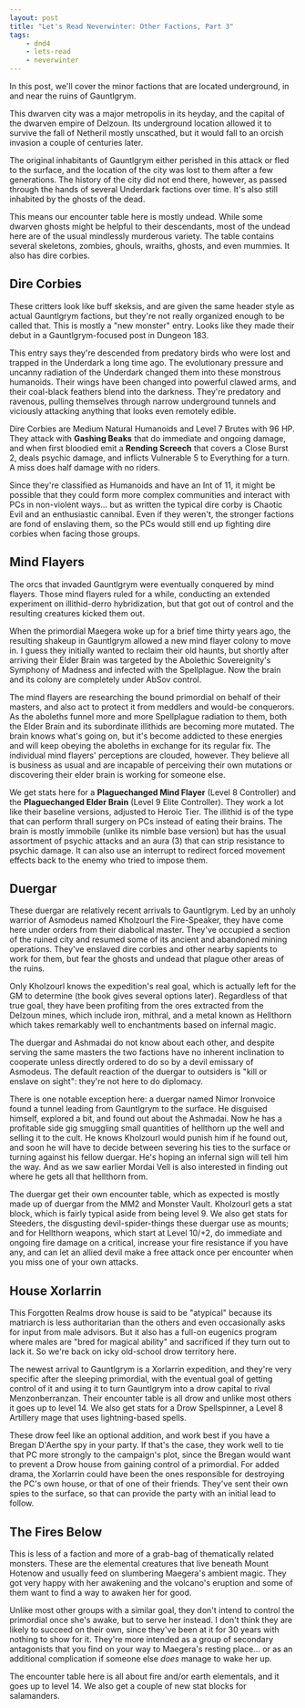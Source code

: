 ```yaml
---
layout: post
title: "Let's Read Neverwinter: Other Factions, Part 3"
tags:
    - dnd4
    - lets-read
    - neverwinter
---
```


In this post, we'll cover the minor factions that are located underground, in
and near the ruins of Gauntlgrym.

This dwarven city was a major metropolis in its heyday, and the capital of the
dwarven empire of Delzoun. Its underground location allowed it to survive the
fall of Netheril mostly unscathed, but it would fall to an orcish invasion a
couple of centuries later.

The original inhabitants of Gauntlgrym either perished in this attack or fled to
the surface, and the location of the city was lost to them after a few
generations. The history of the city did not end there, however, as passed
through the hands of several Underdark factions over time. It's also still
inhabited by the ghosts of the dead.

This means our encounter table here is mostly undead. While some dwarven ghosts
might be helpful to their descendants, most of the undead here are of the usual
mindlessly murderous variety. The table contains several skeletons, zombies,
ghouls, wraiths, ghosts, and even mummies. It also has dire corbies.

## Dire Corbies

These critters look like buff skeksis, and are given the same header style as
actual Gauntlgrym factions, but they're not really organized enough to be called
that. This is mostly a "new monster" entry. Looks like they made their debut in
a Gauntlgrym-focused post in Dungeon 183.

This entry says they're descended from predatory birds who were lost and trapped
in the Underdark a long time ago. The evolutionary pressure and uncanny
radiation of the Underdark changed them into these monstrous humanoids. Their
wings have been changed into powerful clawed arms, and their coal-black feathers
blend into the darkness. They're predatory and ravenous, pulling themselves
through narrow underground tunnels and viciously attacking anything that looks
even remotely edible.

Dire Corbies are Medium Natural Humanoids and Level 7 Brutes with 96 HP. They
attack with **Gashing Beaks** that do immediate and ongoing damage, and when
first bloodied emit a **Rending Screech** that covers a Close Burst 2, deals
psychic damage, and inflicts Vulnerable 5 to Everything for a turn. A miss does
half damage with no riders.

Since they're classified as Humanoids and have an Int of 11, it might be
possible that they could form more complex communities and interact with PCs in
non-violent ways... but as written the typical dire corby is Chaotic Evil and an
enthusiastic cannibal. Even if they weren't, the stronger factions are fond of
enslaving them, so the PCs would still end up fighting dire corbies when facing
those groups.

## Mind Flayers

The orcs that invaded Gauntlgrym were eventually conquered by mind
flayers. Those mind flayers ruled for a while, conducting an extended experiment
on illithid-derro hybridization, but that got out of control and the resulting
creatures kicked them out.

When the primordial Maegera woke up for a brief time thirty years ago, the
resulting shakeup in Gauntlgrym allowed a new mind flayer colony to move in. I
guess they initially wanted to reclaim their old haunts, but shortly after
arriving their Elder Brain was targeted by the Abolethic Sovereignity's Symphony
of Madness and infected with the Spellplague. Now the brain and its colony are
completely under AbSov control.

The mind flayers are researching the bound primordial on behalf of their
masters, and also act to protect it from meddlers and would-be conquerors. As
the aboleths funnel more and more Spellplague radiation to them, both the Elder
Brain and its subordinate illithids are becoming more mutated. The brain knows
what's going on, but it's become addicted to these energies and will keep
obeying the aboleths in exchange for its regular fix. The individual mind
flayers' perceptions are clouded, however. They believe all is business as
usual and are incapable of perceiving their own mutations or discovering their
elder brain is working for someone else.

We get stats here for a **Plaguechanged Mind Flayer** (Level 8 Controller) and
the **Plaguechanged Elder Brain** (Level 9 Elite Controller). They work a lot
like their baseline versions, adjusted to Heroic Tier. The illithid is of the
type that can perform thrall surgery on PCs instead of eating their brains. The
brain is mostly immobile (unlike its nimble base version) but has the usual
assortment of psychic attacks and an aura (3) that can strip resistance to
psychic damage. It can also use an interrupt to redirect forced movement effects
back to the enemy who tried to impose them.

## Duergar

These duergar are relatively recent arrivals to Gauntlgrym. Led by an unholy
warrior of Asmodeus named Kholzourl the Fire-Speaker, they have come here under
orders from their diabolical master. They've occupied a section of the ruined
city and resumed some of its ancient and abandoned mining operations. They've
enslaved dire corbies and other nearby sapients to work for them, but fear the
ghosts and undead that plague other areas of the ruins.

Only Kholzourl knows the expedition's real goal, which is actually left for the
GM to determine (the book gives several options later). Regardless of that true
goal, they have been profiting from the ores extracted from the Delzoun mines,
which include iron, mithral, and a metal known as Hellthorn which takes
remarkably well to enchantments based on infernal magic.

The duergar and Ashmadai do not know about each other, and despite serving the
same masters the two factions have no inherent inclination to cooperate unless
directly ordered to do so by a devil emissary of Asmodeus. The default reaction
of the duergar to outsiders is "kill or enslave on sight": they're not here to
do diplomacy.

There is one notable exception here: a duergar named Nimor Ironvoice found a
tunnel leading from Gauntlgrym to the surface. He disguised himself, explored a
bit, and found out about the Ashmadai. Now he has a profitable side gig
smuggling small quantities of hellthorn up the well and selling it to the
cult. He knows Kholzourl would punish him if he found out, and soon he will have
to decide between severing his ties to the surface or turning against his fellow
duergar. He's hoping an infernal sign will tell him the way. And as we saw
earlier Mordai Vell is also interested in finding out where he gets all that
hellthorn from.

The duergar get their own encounter table, which as expected is mostly made up
of duergar from the MM2 and Monster Vault. Kholzourl gets a stat block, which is
fairly typical aside from being level 9. We also get stats for Steeders, the
disgusting devil-spider-things these duergar use as mounts; and for Hellthorn
weapons, which start at Level 10/+2, do immediate and ongoing fire damage on a
critical, increase your fire resistance if you have any, and can let an allied
devil make a free attack once per encounter when you miss one of your own
attacks.

## House Xorlarrin

This Forgotten Realms drow house is said to be "atypical" because its matriarch
is less authoritarian than the others and even occasionally asks for input from
male advisors. But it also has a full-on eugenics program where males are "bred
for magical ability" and sacrificed if they turn out to lack it. So we're back
on icky old-school drow territory here.

The newest arrival to Gauntlgrym is a Xorlarrin expedition, and they're very
specific after the sleeping primordial, with the eventual goal of getting
control of it and using it to turn Gauntlgrym into a drow capital to rival
Menzonberranzan. Their encounter table is all drow and unlike most others it
goes up to level 14. We also get stats for a Drow Spellspinner, a Level 8
Artillery mage that uses lightning-based spells.

These drow feel like an optional addition, and work best if you have a Bregan
D'Aerthe spy in your party. If that's the case, they work well to tie that PC
more strongly to the campaign's plot, since the Bregan would want to prevent a
Drow house from gaining control of a primordial. For added drama, the Xorlarrin
could have been the ones responsible for destroying the PC's own house, or that
of one of their friends. They've sent their own spies to the surface, so that
can provide the party with an initial lead to follow.

## The Fires Below

This is less of a faction and more of a grab-bag of thematically related
monsters. These are the elemental creatures that live beneath Mount Hotenow and
usually feed on slumbering Maegera's ambient magic. They got very happy with her
awakening and the volcano's eruption and some of them want to find a way to
awaken her for good.

Unlike most other groups with a similar goal, they don't intend to control the
primordial once she's awake, but to serve her instead. I don't think they are
likely to succeed on their own, since they've been at it for 30 years with
nothing to show for it. They're more intended as a group of secondary
antagonists that you find on your way to Maegera's resting place... or as an
additional complication if someone else _does_ manage to wake her up.

The encounter table here is all about fire and/or earth elementals, and it goes
up to level 14. We also get a couple of new stat blocks for salamanders.
